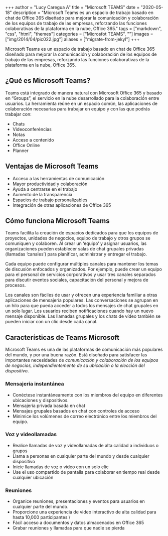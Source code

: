 +++
author = "Lucy Caregua A"
title = "Microsoft TEAMS"
date = "2020-05-18"
description = "Microsoft Teams es un espacio de trabajo basado en chat de Office 365 diseñado para mejorar la comunicación y colaboración de los equipos de trabajo de las empresas, reforzando las funciones colaborativas de la plataforma en la nube, Office 365."
tags = ["markdown", "css", "html", "themes"]
categories = ["Microsfot TEAMS", ""]
images  = ["img/2014/04/pic022.jpg"]
aliases = ["migrate-from-jekyl"]
+++

 Microsoft Teams es un espacio de trabajo basado en chat de Office 365 diseñado para mejorar la comunicación y colaboración de los equipos de trabajo de las empresas, reforzando las funciones colaborativas de la plataforma en la nube, Office 365.

## ¿Qué es Microsoft Teams?

Teams está integrado de manera natural con Microsoft Office 365 y basado en “Groups”, el servicio en la nube desarrollado para la colaboración entre usuarios. La herramienta reúne en un espacio común, las aplicaciones de colaboración necesarias para trabajar en equipo y con las que podrás trabajar con:

* Chats
* Videoconferéncias
* Notas
* Acceso a contenido
* Office Online
* Planner

## Ventajas de Microsoft Teams
* Acceso a las herramientas de comunicación
* Mayor productividad y colaboración
* Ayuda a centrarse en el trabajo
* Aumento de la transparencia
* Espacios de trabajo personalizables
* Integración de otras aplicaciones de Office 365

## Cómo funciona Microsoft Teams

Teams facilita la creación de espacios dedicados para que los equipos de proyectos, unidades de negocios, equipo de trabajo  y otros grupos se comuniquen y colaboren. Al crear un ‘equipo’ y asignar usuarios, las organizaciones pueden establecer salas de chat grupales privadas (llamadas ‘canales’) para planificar, administrar y entregar el trabajo.

Cada equipo puede configurar múltiples canales para mantener los temas de discusión enfocados y organizados. Por ejemplo, puede crear un equipo para el personal de servicios corporativos y usar tres canales separados para discutir eventos sociales, capacitación del personal y mejora de procesos.

Los canales son fáciles de usar y ofrecen una experiencia familiar a otras aplicaciones de mensajería populares. Las conversaciones se agrupan en un hilo para que pueda acceder a todos los mensajes de chat grupales en un solo lugar. Los usuarios reciben notificaciones cuando hay un nuevo mensaje disponible. Las llamadas grupales y los chats de vídeo también se pueden iniciar con un clic desde cada canal.

## Características de Teams  Microsoft
Microsoft Teams es una de las plataformas de comunicación más populares del mundo, y por una buena razón. Está diseñado para satisfacer las importantes necesidades de *comunicación y colaboración de los equipos de negocios, independientemente de su ubicación o la elección del dispositivo*.

### Mensajería instantánea

* Conéctese instantáneamente con los miembros del equipo en diferentes ubicaciones y dispositivos.
* Mensajería privada basada en chat
* Mensajes grupales basados ​​en chat con controles de acceso
* Minimice los volúmenes de correo electrónico entre los miembros del equipo.

### Voz y videollamadas

* Realice llamadas de voz y videollamadas de alta calidad a individuos o grupos
* Llama a personas en cualquier parte del mundo y desde cualquier dispositivo
* Inicie llamadas de voz o video con un solo clic
* Use el uso compartido de pantalla para colaborar en tiempo real desde cualquier ubicación 

### Reuniones

* Organice reuniones, presentaciones y eventos para usuarios en cualquier parte del mundo.
* Proporcione una experiencia de video interactivo de alta calidad para hasta 10,000 participantes \
* Fácil acceso a documentos y datos almacenados en Office 365
* Grabar reuniones y llamadas para que nadie se pierda

> 
> 

